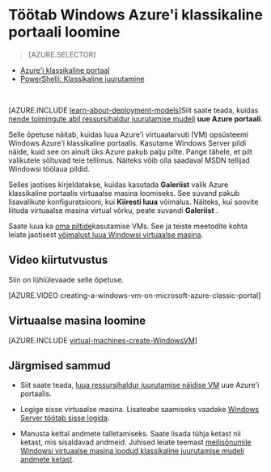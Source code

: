 <properties
    pageTitle="Luua VM klassikaline portaalis | Microsoft Azure'i"
    description="Luua virtuaalse masina Windows Azure'i klassikaline portaalis."
    services="virtual-machines-windows"
    documentationCenter=""
    authors="cynthn"
    manager="timlt"
    editor=""
    tags="azure-service-management"/>

<tags
    ms.service="virtual-machines-windows"
    ms.workload="infrastructure-services"
    ms.tgt_pltfrm="vm-windows"
    ms.devlang="na"
    ms.topic="article"
    ms.date="10/18/2016"
    ms.author="cynthn"/>

# <a name="create-a-virtual-machine-running-windows-in-the-azure-classic-portal"></a>Töötab Windows Azure'i klassikaline portaali loomine

> [AZURE.SELECTOR]
- [Azure'i klassikaline portaal](virtual-machines-windows-classic-tutorial.md)
- [PowerShelli: Klassikaline juurutamine](virtual-machines-windows-classic-create-powershell.md)

<br>

[AZURE.INCLUDE [learn-about-deployment-models](../../includes/learn-about-deployment-models-classic-include.md)]Siit saate teada, kuidas [nende toimingute abil ressursihaldur juurutamise mudeli](virtual-machines-windows-hero-tutorial.md) **uue Azure portaali**. 

Selle õpetuse näitab, kuidas luua Azure'i virtuaalarvuti (VM) opsüsteemi Windows Azure'i klassikaline portaalis. Kasutame Windows Server pildi näide, kuid see on ainult üks Azure pakub palju pilte. Pange tähele, et pilt valikutele sõltuvad teie tellimus. Näiteks võib olla saadaval MSDN tellijad Windowsi töölaua pildid.

Selles jaotises kirjeldatakse, kuidas kasutada **Galeriist** valik Azure klassikaline portaalis virtuaalse masina loomiseks. See suvand pakub lisavalikute konfiguratsiooni, kui **Kiiresti luua** võimalus. Näiteks, kui soovite liituda virtuaalse masina virtual võrku, peate suvandi **Galeriist** .

Saate luua ka [oma piltide](virtual-machines-windows-classic-createupload-vhd.md)kasutamise VMs. See ja teiste meetodite kohta leiate jaotisest [võimalust luua Windowsi virtuaalse masina](virtual-machines-windows-creation-choices.md).



## <a name="video-walkthrough"></a>Video kiirtutvustus

Siin on lühiülevaade selle õpetuse.

[AZURE.VIDEO creating-a-windows-vm-on-microsoft-azure-classic-portal]

## <a id="createvirtualmachine"> </a>Virtuaalse masina loomine

[AZURE.INCLUDE [virtual-machines-create-WindowsVM](../../includes/virtual-machines-create-windowsvm.md)]

## <a name="next-steps"></a>Järgmised sammud

- Siit saate teada, [luua ressursihaldur juurutamise näidise VM](virtual-machines-windows-hero-tutorial.md) uue Azure'i portaalis. 

- Logige sisse virtuaalse masina. Lisateabe saamiseks vaadake [Windows Server töötab sisse logida](virtual-machines-windows-classic-connect-logon.md).

- Manusta kettal andmete talletamiseks. Saate lisada tühja ketast nii ketast, mis sisaldavad andmeid. Juhised leiate teemast [meilisõnumile Windowsi virtuaalse masina loodud klassikaline juurutamise mudeli andmete ketast](virtual-machines-windows-classic-attach-disk.md).
